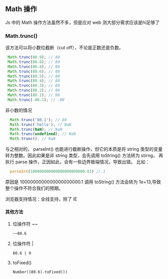 ## Math 操作

 Js 中的 Math 操作方法虽然不多，但是应对 web 测大部分需求应该是hi足够了

 ### Math.trunc()

 该方法可以将小数位截断（cut off），不论是正数还是负数。

 ```js
  Math.trunc(80.9); // 80
  Math.trunc(80.8); // 80
  Math.trunc(80.8); // 80
  Math.trunc(80.6); // 80
  Math.trunc(80.5); // 80
  Math.trunc(80.4); // 80
  Math.trunc(80.3); // 80
  Math.trunc(80.2); // 80
  Math.trunc(80.1); // 80
  Math.trunc(-80.1); // -80
 ```

非小数的情况

```js
  Math.trunc('80.1'); // 80
  Math.trunc('hello'); // NaN
  Math.trunc(NaN); // NaN
  Math.trunc(undefined); // NaN
  Math.trunc(); // NaN
```

与之相对的， parseInt() 也能进行截断操作，但它的本质是将 string 类型的变量转为整数。因此如果是非 string 类型，会先调用 toString() 方法转为 stirng， 再执行 parse 操作，正因如此，会有一些边界极端情况，导致出错。
比如：

```js
  parseInt(100000000000000000000000.01) // 1
```

原因是 1000000000000000000000.1 调用 toString() 方法会转为 1e+13,导致整个操作不符合我们的预期。

浏览器支持情况：全线支持，除了 IE


#### 其他方法

1. 位操作符 ~~

    `~~80.6`

2. 位操作符 |

   `80.6 | 0`

3. toFixed()

   `Number((80.6).toFixed())`

